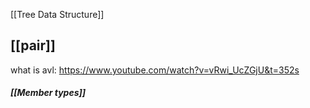 
[[Tree Data Structure]]
## [[pair]]

what is avl:
https://www.youtube.com/watch?v=vRwi_UcZGjU&t=352s

##### [[Member types]]